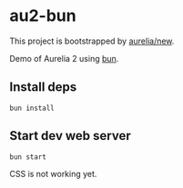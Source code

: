 # au2-bun

This project is bootstrapped by [aurelia/new](https://github.com/aurelia/new).

Demo of Aurelia 2 using [bun](https://bun.sh).

## Install deps

    bun install

## Start dev web server

    bun start

CSS is not working yet.
